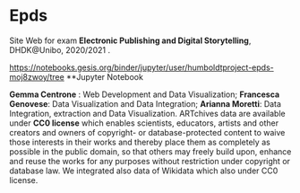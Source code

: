 # Epds
Site Web for exam  **Electronic Publishing and Digital Storytelling**, DHDK@Unibo, 2020/2021 .



https://notebooks.gesis.org/binder/jupyter/user/humboldtproject-epds-moj8zwoy/tree **Jupyter Notebook 

**Gemma Centrone** : Web Development and Data Visualization;
**Francesca Genovese**: Data Visualization and Data Integration;
**Arianna Moretti**: Data Integration, extraction and Data Visualization. 
ARTchives data are available under **CC0 license** which enables scientists, educators, artists and other creators and owners of copyright- or database-protected content to waive those interests in their works and thereby place them as completely as possible in the public domain, so that others may freely build upon, enhance and reuse the works for any purposes without restriction under copyright or database law.
We integrated also data of Wikidata which also under CC0 license. 
